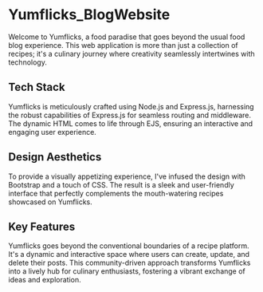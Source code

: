 # Yumflicks_BlogWebsite
Welcome to Yumflicks, a food paradise that goes beyond the usual food blog experience. This web application is more than just a collection of recipes; it's a culinary journey where creativity seamlessly intertwines with technology.


<h2>Tech Stack</h2>
Yumflicks is meticulously crafted using Node.js and Express.js, harnessing the robust capabilities of Express.js for seamless routing and middleware. The dynamic HTML comes to life through EJS, ensuring an interactive and engaging user experience.</p>


<h2>Design Aesthetics</h2>
To provide a visually appetizing experience, I've infused the design with Bootstrap and a touch of CSS. The result is a sleek and user-friendly interface that perfectly complements the mouth-watering recipes showcased on Yumflicks.


<h2>Key Features</h2>
Yumflicks goes beyond the conventional boundaries of a recipe platform. It's a dynamic and interactive space where users can create, update, and delete their posts. This community-driven approach transforms Yumflicks into a lively hub for culinary enthusiasts, fostering a vibrant exchange of ideas and exploration.
